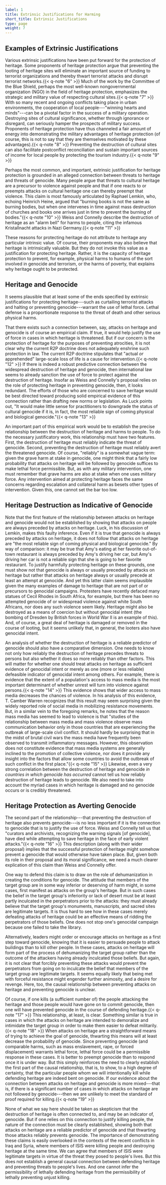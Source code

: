 ```yaml
---
label: 1
title: Extrinsic Justifications for Harming
short_title: Extrinsic Justifications
type: page
weight: 7
---
```


## Examples of Extrinsic Justifications
Various extrinsic justifications have been put forward for the protection of heritage. Some proponents of heritage protection argue that preventing the looting of heritage sites will eliminate an important source of funding to terrorist organizations and thereby thwart terrorist attacks and disrupt terrorist networks.{{< q-note "6" >}} Much of the work by the Committee of the Blue Shield, perhaps the most well-known nongovernmental organization (NGO) in the field of heritage protection, emphasizes the strategic and military value of respecting cultural sites.{{< q-note "7" >}} With so many recent and ongoing conflicts taking place in urban environments, the cooperation of local people---"winning hearts and minds"---can be a pivotal factor in the success of a military operation. Destroying sites of cultural significance, whether through ignorance or disregard, can seriously hamper the prospects of military success. Proponents of heritage protection have thus channeled a fair amount of energy into demonstrating the military advantages of heritage protection (of course, this is not to say that they are themselves motivated by these advantages).{{< q-note "8" >}} Preventing the destruction of cultural sites can also facilitate postconflict reconciliation and sustain important sources of income for local people by protecting the tourism industry.{{< q-note "9" >}}

Perhaps the most common, and important, extrinsic justification for heritage protection is grounded in an alleged connection between threats to heritage and threats of genocide. Many people argue that threats to cultural heritage are a precursor to violence against people and that if one reacts to or preempts attacks on cultural heritage one can thereby preempt that violence. This claim is most famously articulated by Raphael Lemkin, who, echoing Heinrich Heine, argued that "burning books is not the same as burning bodies, but when one intervenes in time against mass destruction of churches and books one arrives just in time to prevent the burning of bodies."{{< q-note "10" >}} Weiss and Connelly describe the destruction of heritage as an "alarm bell" for harms to people, citing the infamous Kristallnacht attacks in Nazi Germany.{{< q-note "11" >}}

These reasons for protecting heritage do not attribute to heritage any particular intrinsic value. Of course, their proponents may also believe that heritage is intrinsically valuable. But they do not invoke this value as a justification for protecting heritage. Rather, it is the capacity of heritage protection to prevent, for example, physical harms to humans of the sort involved in genocide and terrorism, or the harms of poverty, that explains why heritage ought to be protected.

## Heritage and Genocide
It seems plausible that at least some of the ends specified by extrinsic justifications for protecting heritage---such as curtailing terrorist attacks and halting or preventing genocide---warrant the use of lethal force. Lethal defense is a proportionate response to the threat of death and other serious physical harms.

That there exists such a connection between, say, attacks on heritage and genocide is of course an empirical claim. If true, it would help justify the use of force in cases in which heritage is threatened. But if our concern is the protection of heritage for the purposes of preventing atrocities, it is not clear why the current R2P doctrine does not adequately enshrine such protection in law. The current R2P doctrine stipulates that "actual *or* apprehended" large-scale loss of life is a cause for intervention.{{< q-note "12" >}} If there is indeed a robust predictive connection between the widespread destruction of heritage and genocide, then international law seems to already sanction the use of force to protect against the destruction of heritage. Insofar as Weiss and Connelly's proposal relies on the role of protecting heritage in preventing genocide, then, it looks redundant. The efforts of those who are concerned to save heritage would be best directed toward producing solid empirical evidence of this connection rather than drafting new norms or legislation. As Luck points out, "It would make little sense for practitioners to downgrade the status of cultural genocide if it is, in fact, the most reliable sign of coming physical and biological genocide."{{< q-note "13" >}}

An important part of this empirical work would be to establish the precise relationship between the destruction of heritage and harms to people. To do the necessary justificatory work, this relationship must have two features. First, the destruction of heritage must reliably indicate the threat of genocide. Second, preventing the destruction of heritage must reliably avert the threatened genocide. Of course, "reliably" is a somewhat vague term: given the grave harm at stake in genocide, one might think that a fairly low probability that attacks on heritage will be followed by genocide suffices to make lethal force permissible. But, as with any military intervention, one must remember that grave harms are also at stake when one uses military force. Any intervention aimed at protecting heritage faces the same concerns regarding escalation and collateral harm as besets other types of intervention. Given this, one cannot set the bar too low.

## Heritage Destruction as Indicative of Genocide
Note that the first feature of the relationship between attacks on heritage and genocide would not be established by showing that attacks on people are always preceded by attacks on heritage. Luck, in his discussion of Lemkin, makes this faulty inference. Even if it is true that genocide is always preceded by attacks on heritage, it does not follow that attacks on heritage are "the most reliable sign of coming physical and biological genocide." By way of comparison: it may be true that Amy's eating at her favorite out-of-town restaurant is always preceded by Amy's driving her car, but Amy's driving her car is not a reliable sign that she is going to her favorite restaurant. To justify harmfully protecting heritage on these grounds, one must show not that genocide is always or usually preceded by attacks on heritage but rather that attacks on heritage always or usually precede at least an attempt at genocide. And yet this latter claim seems implausible given the many examples of damage to heritage that are not part of or precursors to genocidal campaigns. Protesters have recently defaced many statues of Cecil Rhodes in South Africa, for example, but there has been no attempted genocide of or widespread violence against white South Africans, nor does any such violence seem likely. Heritage might also be destroyed as a means of coercion but without genocidal intent (the bombing of Dresden by British forces in World War II is an example of this). And, of course, a great deal of heritage is damaged or removed in the course of looting, but it seems unlikely that, in general, the looters also have genocidal intent.

An analysis of whether the destruction of heritage is a reliable predictor of genocide should also have a comparative dimension. One needs to know not only how reliably the destruction of heritage precedes threats to persons but also whether it does so more reliably than other factors. This will matter for whether one should treat attacks on heritage as sufficient evidence of genocidal intent or merely as one (more or less reliable) defeasible indicator of genocidal intent among others. For example, there is evidence that the extent of a population's access to mass media is the most important determinant of whether unrest will turn into violence against persons.{{< q-note "14" >}} This evidence shows that wider access to mass media decreases the chances of violence. In his analysis of this evidence, T. Camber Warren recognizes that this result may seem surprising given the widely reported role of social media in mobilizing resistance movements. But, in a similar vein to the foregoing remarks, he notes that the reason mass media has seemed to lead to violence is that "studies of the relationship between mass media and mass violence observe mass communication behavior only in those countries that are experiencing the outbreak of large-scale civil conflict. It should hardly be surprising that in the midst of brutal civil wars the mass media have frequently been observed to transmit inflammatory messages. However, this observation does not constitute evidence that mass media systems are generally inclined to the promotion of collective violence, nor does it provide any insight into the factors that allow some countries to avoid the outbreak of such conflict in the first place."{{< q-note "15" >}} Likewise, even a very strong correlation between the destruction of heritage and genocide *in countries in which genocide has occurred* cannot tell us how reliably destruction of heritage leads to genocide. We also need to take into account the myriad cases in which heritage is damaged and no genocide occurs or is credibly threatened.

## Heritage Protection as Averting Genocide
The second part of the relationship---that preventing the destruction of heritage also prevents genocide---is no less important if it is the connection to genocide that is to justify the use of force. Weiss and Connelly tell us that "curators and archivists, recognizing the warning signals \[of genocide\], have died while attempting to save heritage in the face of early violent attacks."{{< q-note "16" >}} This description (along with their wider proposal) implies that the successful protection of heritage might somehow prevent a genocide that would otherwise have taken place. But, given both its role in their proposal and its moral significance, we need a much clearer explication of this claim than Weiss and Connelly offer.

One way to defend this claim is to draw on the role of dehumanization in creating the conditions for genocide. The attitude that members of the target group are in some way inferior or deserving of harm might, in some cases, first manifest as attacks on the group's heritage. But in such cases the belief in the target group's inferiority or lack of desert must be at least partly inculcated in the perpetrators prior to the attacks: they must already believe that the target group's monuments, manuscripts, and sacred sites are legitimate targets. It is thus hard to see how in these cases merely defeating attacks of heritage could be an effective means of ridding the perpetrators of those beliefs. One does not stop one's genocidal campaign because one failed to take the library.

Alternatively, leaders might order or encourage attacks on heritage as a first step toward genocide, knowing that it is easier to persuade people to attack buildings than to kill other people. In these cases, attacks on heritage will form part of the process of dehumanizing the target group rather than the outcome of the attackers having already inculcated those beliefs. But again, it is not clear that forcibly preventing these attacks would prevent the perpetrators from going on to inculcate the belief that members of the target group are legitimate targets. It seems equally likely that being met with forceful resistance might engender further animosity, and a desire for revenge. Here, too, the causal relationship between preventing attacks on heritage and preventing genocide is unclear.

Of course, if one kills (a sufficient number of) the people attacking the heritage and those people would have gone on to commit genocide, then one will have prevented genocide in the course of defending heritage.{{< q-note "17" >}} This relationship, at least, is clear. Something similar is true in cases in which the attacks on heritage are intended to demoralize and intimidate the target group in order to make them easier to defeat militarily.{{< q-note "18" >}} When attacks on heritage are a straightforward means of trying to achieve the goal of genocide, thwarting this means will at least decrease the probability of genocide. Since preventing genocide (and comparable harms, such as mass enslavement, rape, or forced displacement) warrants lethal force, lethal force could be a permissible response in these cases. It is better to preempt genocide than to respond once it is under way. But this simply reinforces the need to clearly establish the first part of the causal relationship, that is, to show, to a high degree of certainty, that the particular people whom we will intentionally kill while defending heritage are indeed bent on genocide. If our evidence about the connection between attacks on heritage and genocide is more mixed---that is, if there is a significant number of cases in which attacks on heritage are not followed by genocide---then we are unlikely to meet the standard of proof required for killing.{{< q-note "19" >}}

None of what we say here should be taken as skepticism that the destruction of heritage is often connected to, and may be an indicator of, genocide. But if one relies on this connection to justify killing people, the nature of the connection must be clearly established, showing both that attacks on heritage are a reliable predictor of genocide and that thwarting those attacks reliably prevents genocide. The importance of demonstrating these claims is easily overlooked in the contexts of the recent conflicts in Iraq and Syria, where members of ISIS were killing people and destroying heritage at the same time. We can agree that members of ISIS were legitimate targets in virtue of the threat they posed to people's lives. But this does not establish a general causal connection between defending heritage and preventing threats to people's lives. And one cannot infer the permissibility of lethally defending heritage from the permissibility of lethally preventing unjust killing.
